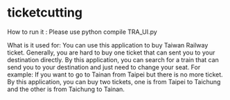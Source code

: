 # ticketcutting

How to run it :
Please use python compile TRA_UI.py

What is it used for:
You can use this application to buy Taiwan Railway ticket.
Generally, you are hard to buy one ticket that can sent you to your destination directly.
By this application, you can search for a train that can send you to your destination and just need to change your seat.
For example:
  If you want to go to Tainan from Taipei but there is no more ticket.
  By this application, you can buy two tickets, one is from Taipei to Taichung and the other is from Taichung to Tainan.
